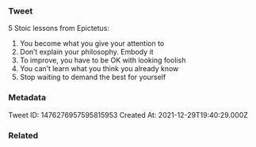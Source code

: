 ### Tweet
5 Stoic lessons from Epictetus:

1. You become what you give your attention to
2. Don’t explain your philosophy. Embody it
3. To improve, you have to be OK with looking foolish 
4. You can’t learn what you think you already know
5. Stop waiting to demand the best for yourself

### Metadata
Tweet ID: 1476276957595815953
Created At: 2021-12-29T19:40:29.000Z

### Related

